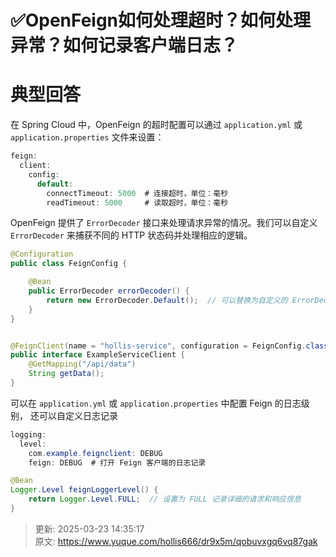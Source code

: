 # ✅OpenFeign如何处理超时？如何处理异常？如何记录客户端日志？

# 典型回答


在 Spring Cloud 中，OpenFeign 的超时配置可以通过 `application.yml` 或 `application.properties` 文件来设置：  



```java
feign:
  client:
    config:
      default:
        connectTimeout: 5000  # 连接超时，单位：毫秒
        readTimeout: 5000     # 读取超时，单位：毫秒

```



OpenFeign 提供了 `ErrorDecoder` 接口来处理请求异常的情况。我们可以自定义 `ErrorDecoder` 来捕获不同的 HTTP 状态码并处理相应的逻辑。  



```java
@Configuration
public class FeignConfig {

    @Bean
    public ErrorDecoder errorDecoder() {
        return new ErrorDecoder.Default();  // 可以替换为自定义的 ErrorDecoder
    }
}


@FeignClient(name = "hollis-service", configuration = FeignConfig.class)
public interface ExampleServiceClient {
    @GetMapping("/api/data")
    String getData();
}
```



可以在 `application.yml` 或 `application.properties` 中配置 Feign 的日志级别， 还可以自定义日志记录  



```java
logging:
  level:
    com.example.feignclient: DEBUG
    feign: DEBUG  # 打开 Feign 客户端的日志记录

```



```java
@Bean
Logger.Level feignLoggerLevel() {
    return Logger.Level.FULL;  // 设置为 FULL 记录详细的请求和响应信息
}
```







> 更新: 2025-03-23 14:35:17  
> 原文: <https://www.yuque.com/hollis666/dr9x5m/qobuvxgq6vq87gak>
